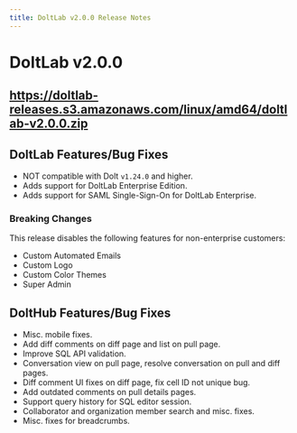 ```yaml
---
title: DoltLab v2.0.0 Release Notes
---
```


# DoltLab v2.0.0
## https://doltlab-releases.s3.amazonaws.com/linux/amd64/doltlab-v2.0.0.zip

## DoltLab Features/Bug Fixes
* NOT compatible with Dolt `v1.24.0` and higher.
* Adds support for DoltLab Enterprise Edition.
* Adds support for SAML Single-Sign-On for DoltLab Enterprise.

### Breaking Changes
This release disables the following features for non-enterprise customers:
* Custom Automated Emails
* Custom Logo
* Custom Color Themes
* Super Admin

## DoltHub Features/Bug Fixes
* Misc. mobile fixes.
* Add diff comments on diff page and list on pull page.
* Improve SQL API validation.
* Conversation view on pull page, resolve conversation on pull and diff pages.
* Diff comment UI fixes on diff page, fix cell ID not unique bug.
* Add outdated comments on pull details pages.
* Support query history for SQL editor session.
* Collaborator and organization member search and misc. fixes.
* Misc. fixes for breadcrumbs.
